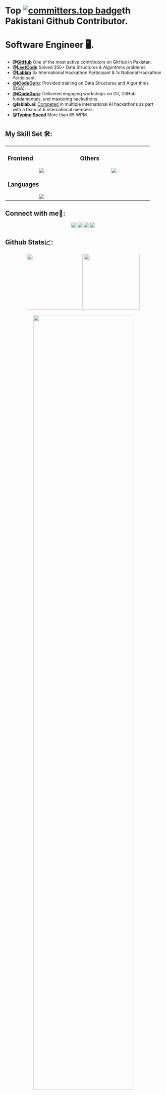 <!-- <a href="https://github.com/arhamansari11">
    <img height="auto" width="100%" src="https://github-widgetbox.vercel.app/api/profile?username=arhamansari11&data=followers,repositories,stars,commits&theme=nautilus">
</a> -->

# Top [![committers.top badge](https://user-badge.committers.top/pakistan/HassanMehmood413.svg)](https://user-badge.committers.top/pakistan/HassanMehmood413)th Pakistani Github Contributor.

# Software Engineer 🖥️.

<!-- [![LeetCode user HassanMehmood413](https://img.shields.io/badge/dynamic/json?style=for-the-badge&labelColor=black&color=%23ffa116&label=Solved&query=solved&url=https%3A%2F%2Fleetcode-badge.vercel.app%2Fapi%2Fusers%2Farham_ansari11&logo=leetcode&logoColor=yellow)](https://leetcode.com/arham_ansari11/)

-->


<!-- Bio -->
- **@[GitHub](https://committers.top/pakistan)** One of the most active contributors on GitHub in Pakistan.
- **@[LeetCode](https://leetcode.com/u/Hassan_Leigons/)** Solved 350+ Data Structures & Algorithms problems.
- **@[Lablab](https://lablab.ai/event)** 3x International Hackathon Participant & 1x National Hackathon Participant.
- **@[iCodeGuru](https://linkedin.com/company/icode-guru/)**: Provided training on Data Structures and Algorithms (DSA).
- **@[iCodeGuru](https://linkedin.com/company/icode-guru/)**: Delivered engaging workshops on Git, GitHub fundamentals, and mastering hackathons.
- **@lablab.ai**: [Competed](https://lablab.ai/u/@hassan_mehmood517) in multiple international AI hackathons as part with a team of 6 international members.
- **@[Typing Speed](https://www.linkedin.com/feed/update/urn:li:activity:7235577009546887168/)** More than 65 WPM.

#

## My Skill Set 🛠️:

<table><tr><td valign="top" width="25%">

### Frontend  
<a href="https://github.com/HassanMehmood413">
<div align="center">  
       <img src="https://skillicons.dev/icons?i=html,css,bootstrap,tailwind,js,react&perline=4" /> 
</div>
</a>

    
### Languages
<a href="https://github.com/HassanMehmood413">
<div align="center">
       <img src="https://skillicons.dev/icons?i=js,cpp,c,python,&perline=4" /> 
</div>
</a>

</td><td valign="top" width="25%">
  
### Others
<a href="https://github.com/HassanMehmood413">
<div align="center">
       <img src="https://skillicons.dev/icons?i=git,github,npm,figma,vscode,postman,netlify,vite,vercel,discord,stackoverflow,vscodeqt&perline=4" /> 
</div>
</a>
</td>
</tr></table>

 ## Connect with me🤝:
<div align="center">
    <a href="https://www.linkedin.com/in/hassan-mehmood-01a3a9247/" target="_blank"><img src="https://img.shields.io/badge/-Hassan%20Mehmood-0077B5?style=flat&logo=Linkedin&logoColor=white"/></a>
    <a target="_blank" href="mailto:ihassan463m@gmail.com"><img src="https://img.shields.io/badge/-ihassan463m@gmail.com-D14836?style=flat&logo=Gmail&logoColor=white"/></a>
    <a href="https://leetcode.com/u/Hassan_Leigons/" target="_blank"><img src="https://img.shields.io/badge/-Hassan%20Mehmood-FFA116?style=flat&logo=LeetCode&logoColor=white"/></a>
    <a href="https://lablab.ai/u/@hassan_mehmood517" target="_blank"><img src="https://img.shields.io/badge/-LabLab Profile-3B5998?style=flat&logo=LabLab&logoColor=white"/></a>
</div>



 ## Github Stats📈:
<p align="center">
    <a href="https://github.com/HassanMehmood413">
        <img height="180em" src="https://github-readme-stats-git-masterrstaa-rickstaa.vercel.app/api?username=HassanMehmood413&show_icons=true&theme=gotham&include_all_commits=true&count_private=true&hide_border=true"/>
        <img height="180em" src="https://github-readme-stats-eight-theta.vercel.app/api/top-langs/?username=HassanMehmood413&langs_count=12&layout=compact&langs_count=8&theme=gotham&include_all_commits=true&count_private=true&hide_border=true" />
    </a>
</p>



 <p align="center">
   <a href="https://github.com/HassanMehmood413"> 
     <img width="80%" src="https://github-readme-streak-stats.herokuapp.com/?user=HassanMehmood413&show_icons=true&locale=en&layout=demo&theme=gotham&hide_border=true" /> 
   </a>  
 </p>

<br>

#

<!-- <div align="center">
  <a href="https://github.com/HassanMehmood413">
    <img src="https://quotes-github-readme.vercel.app/api?theme=dark">
  </a>
 </div> -->

## COMPLETED INTERNATIONAL HACKATHONS🥇:

<p float="left">
  <a href="https://lablab.ai/event/ibm-watsonx-challenge/blue-mind-hackers/techease" target="_blank">
    <img src="https://storage.googleapis.com/lablab-static-eu/images/events/clyyg9s36000f357erj4ytsnm/clyyg9s36000f357erj4ytsnm_imageLink_143zw03r1.jpg" width="390">
  </a>
  <a href="https://github.com/HassanMehmood413/GenAi_Hackathon-back-">
     <img src="https://encrypted-tbn0.gstatic.com/images?q=tbn:ANd9GcRF11OYYBSFzygPE3sSBNAZtFGsy_7tMUk2nw&s" width="400">
  </a>
  <a href="https://github.com/umarwar/TechEase">
     <img src="https://i.ibb.co/5WJ62Rp/Screenshot-2024-09-11-110157.png" alt="Screenshot-2024-09-11-110157"width="400">
  </a

</p>

<hr/>
<p align="center">
  <img src="https://quotes-github-readme.vercel.app/api?type=horizontal&theme=transparent" alt="Random Dev Quote" />
</p>


<hr/>

